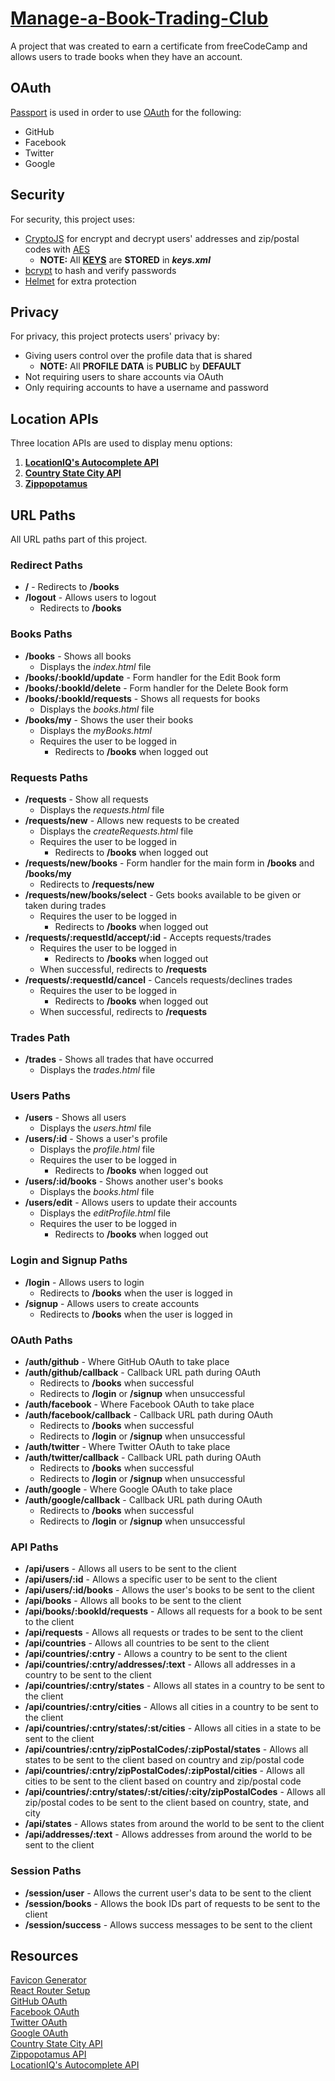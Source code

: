 # [Manage-a-Book-Trading-Club](https://www.freecodecamp.org/learn/coding-interview-prep/take-home-projects/manage-a-book-trading-club)

A project that was created to earn a certificate from freeCodeCamp and allows users to trade books when they have an account.

## OAuth

[Passport](https://www.passportjs.org/) is used in order to use [OAuth](https://en.wikipedia.org/wiki/OAuth) for the following:

- GitHub
- Facebook
- Twitter
- Google

## Security

For security, this project uses:

- [CryptoJS](https://cryptojs.gitbook.io/docs/) for encrypt and decrypt users' addresses and zip/postal codes with [AES](https://cryptojs.gitbook.io/docs/#ciphers)
  - **NOTE:** All **[KEYS](<https://en.wikipedia.org/wiki/Key_(cryptography)>)** are **STORED** in _**keys.xml**_
- [bcrypt](https://www.npmjs.com/package/bcrypt) to hash and verify passwords
- [Helmet](https://www.npmjs.com/package/helmet) for extra protection

## Privacy

For privacy, this project protects users' privacy by:

- Giving users control over the profile data that is shared
  - **NOTE:** All **PROFILE DATA** is **PUBLIC** by **DEFAULT**
- Not requiring users to share accounts via OAuth
- Only requiring accounts to have a username and password

## Location APIs

Three location APIs are used to display menu options:

1. **[LocationIQ's Autocomplete API](https://locationiq.com/sandbox/geocoding/autocomplete)**
2. **[Country State City API](https://countrystatecity.in/)**
3. **[Zippopotamus](https://zippopotam.us/)**

## URL Paths

All URL paths part of this project.

### Redirect Paths

- **/** - Redirects to **/books**
- **/logout** - Allows users to logout
  - Redirects to **/books**

### Books Paths

- **/books** - Shows all books
  - Displays the _index.html_ file
- **/books/:bookId/update** - Form handler for the Edit Book form
- **/books/:bookId/delete** - Form handler for the Delete Book form
- **/books/:bookId/requests** - Shows all requests for books
  - Displays the _books.html_ file
- **/books/my** - Shows the user their books
  - Displays the _myBooks.html_
  - Requires the user to be logged in
    - Redirects to **/books** when logged out

### Requests Paths

- **/requests** - Show all requests
  - Displays the _requests.html_ file
- **/requests/new** - Allows new requests to be created
  - Displays the _createRequests.html_ file
  - Requires the user to be logged in
    - Redirects to **/books** when logged out
- **/requests/new/books** - Form handler for the main form in **/books** and **/books/my**
  - Redirects to **/requests/new**
- **/requests/new/books/select** - Gets books available to be given or taken during trades
  - Requires the user to be logged in
    - Redirects to **/books** when logged out
- **/requests/:requestId/accept/:id** - Accepts requests/trades
  - Requires the user to be logged in
    - Redirects to **/books** when logged out
  - When successful, redirects to **/requests**
- **/requests/:requestId/cancel** - Cancels requests/declines trades
  - Requires the user to be logged in
    - Redirects to **/books** when logged out
  - When successful, redirects to **/requests**

### Trades Path

- **/trades** - Shows all trades that have occurred
  - Displays the _trades.html_ file

### Users Paths

- **/users** - Shows all users
  - Displays the _users.html_ file
- **/users/:id** - Shows a user's profile
  - Displays the _profile.html_ file
  - Requires the user to be logged in
    - Redirects to **/books** when logged out
- **/users/:id/books** - Shows another user's books
  - Displays the _books.html_ file
- **/users/edit** - Allows users to update their accounts
  - Displays the _editProfile.html_ file
  - Requires the user to be logged in
    - Redirects to **/books** when logged out

### Login and Signup Paths

- **/login** - Allows users to login
  - Redirects to **/books** when the user is logged in
- **/signup** - Allows users to create accounts
  - Redirects to **/books** when the user is logged in

### OAuth Paths

- **/auth/github** - Where GitHub OAuth to take place
- **/auth/github/callback** - Callback URL path during OAuth
  - Redirects to **/books** when successful
  - Redirects to **/login** or **/signup** when unsuccessful
- **/auth/facebook** - Where Facebook OAuth to take place
- **/auth/facebook/callback** - Callback URL path during OAuth
  - Redirects to **/books** when successful
  - Redirects to **/login** or **/signup** when unsuccessful
- **/auth/twitter** - Where Twitter OAuth to take place
- **/auth/twitter/callback** - Callback URL path during OAuth
  - Redirects to **/books** when successful
  - Redirects to **/login** or **/signup** when unsuccessful
- **/auth/google** - Where Google OAuth to take place
- **/auth/google/callback** - Callback URL path during OAuth
  - Redirects to **/books** when successful
  - Redirects to **/login** or **/signup** when unsuccessful

### API Paths

- **/api/users** - Allows all users to be sent to the client
- **/api/users/:id** - Allows a specific user to be sent to the client
- **/api/users/:id/books** - Allows the user's books to be sent to the client
- **/api/books** - Allows all books to be sent to the client
- **/api/books/:bookId/requests** - Allows all requests for a book to be sent to the client
- **/api/requests** - Allows all requests or trades to be sent to the client
- **/api/countries** - Allows all countries to be sent to the client
- **/api/countries/:cntry** - Allows a country to be sent to the client
- **/api/countries/:cntry/addresses/:text** - Allows all addresses in a country to be sent to the client
- **/api/countries/:cntry/states** - Allows all states in a country to be sent to the client
- **/api/countries/:cntry/cities** - Allows all cities in a country to be sent to the client
- **/api/countries/:cntry/states/:st/cities** - Allows all cities in a state to be sent to the client
- **/api/countries/:cntry/zipPostalCodes/:zipPostal/states** - Allows all states to be sent to the client based on country and zip/postal code
- **/api/countries/:cntry/zipPostalCodes/:zipPostal/cities** - Allows all cities to be sent to the client based on country and zip/postal code
- **/api/countries/:cntry/states/:st/cities/:city/zipPostalCodes** - Allows all zip/postal codes to be sent to the client based on country, state, and city
- **/api/states** - Allows states from around the world to be sent to the client
- **/api/addresses/:text** - Allows addresses from around the world to be sent to the client

### Session Paths

- **/session/user** - Allows the current user's data to be sent to the client
- **/session/books** - Allows the book IDs part of requests to be sent to the client
- **/session/success** - Allows success messages to be sent to the client

## Resources

[Favicon Generator](https://favicon.io/favicon-generator/) \
[React Router Setup](https://www.pluralsight.com/guides/using-react-router-with-cdn-links) \
[GitHub OAuth](https://docs.github.com/en/developers/apps/building-oauth-apps/creating-an-oauth-app) \
[Facebook OAuth](https://www.twilio.com/blog/facebook-oauth-login-node-js-app-passport-js) \
[Twitter OAuth](https://medium.com/swlh/setting-up-twitter-oauth-with-node-and-passport-js-2298296b237c) \
[Google OAuth](https://dev.to/asim_ansari7/setting-up-social-logins-with-node-js-and-passport-js-1m16) \
[Country State City API](https://countrystatecity.in/docs/) \
[Zippopotamus API](https://docs.zippopotam.us/) \
[LocationIQ's Autocomplete API](https://locationiq.com/docs#autocomplete)
